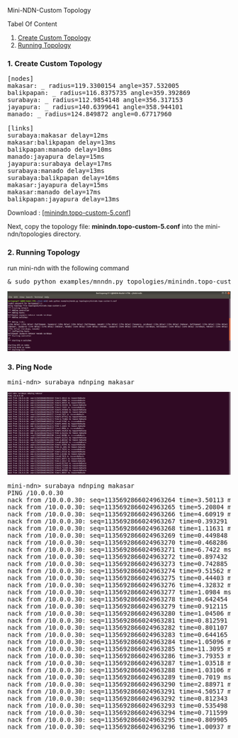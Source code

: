 
Mini-NDN-Custom Topology

Tabel Of Content

1. [Create Custom Topology](https://github.com/syaifulahdan/Mini-NDN-Work/blob/main/Assignment%203:NDN-CustomTopology/ndn-custom-topo-5.md#1-create-custom-topology) 
2. [Running Topology](https://github.com/syaifulahdan/Mini-NDN-Work/blob/main/Assignment%203:NDN-CustomTopology/ndn-custom-topo-5.md#2-running-topology)
 
### <b>1. Create Custom Topology</b>   

<pre>
[nodes]
makasar: _ radius=119.3300154 angle=357.532005
balikpapan: _ radius=116.8375735 angle=359.392869
surabaya: _ radius=112.9854148 angle=356.317153
jayapura: _ radius=140.6399641 angle=358.944101
manado: _ radius=124.849872 angle=0.67717960

[links]
surabaya:makasar delay=12ms
makasar:balikpapan delay=13ms
balikpapan:manado delay=10ms
manado:jayapura delay=15ms
jayapura:surabaya delay=17ms
surabaya:manado delay=13ms
surabaya:balikpapan delay=16ms
makasar:jayapura delay=15ms
makasar:manado delay=17ms
balikpapan:jayapura delay=13ms
</pre>

Download : [[minindn.topo-custom-5.conf]](https://github.com/syaifulahdan/Mini-NDN-Work/blob/main/Assignment%203:NDN-CustomTopology/minindn.topo-custom-5.conf)

Next, copy the topology file: **minindn.topo-custom-5.conf** into the mini-ndn/topologies directory.

### <b>2. Running Topology</b>   

run mini-ndn with the following command

<pre>
& sudo python examples/mnndn.py topologies/minindn.topo-custom-5.conf
</pre>
![[alt image]](https://github.com/syaifulahdan/Mini-NDN-Work/blob/main/Assignment%203:NDN-CustomTopology/CustomTopology-Image-5-Nodes/running-ct5nodes.png)

### <b>3. Ping Node</b>   
<pre>
mini-ndn> surabaya ndnping makasar
</pre>
![[alt image]](https://github.com/syaifulahdan/Mini-NDN-Work/blob/main/Assignment%203:NDN-CustomTopology/CustomTopology-Image-5-Nodes/ct5nodes-ping-surabaya-makasar.png)
<pre>
mini-ndn> surabaya ndnping makasar
PING /10.0.0.30
nack from /10.0.0.30: seq=1135692866024963264 time=3.50113 ms reason=NoRoute
nack from /10.0.0.30: seq=1135692866024963265 time=5.20804 ms reason=NoRoute
nack from /10.0.0.30: seq=1135692866024963266 time=4.60919 ms reason=NoRoute
nack from /10.0.0.30: seq=1135692866024963267 time=0.393291 ms reason=NoRoute
nack from /10.0.0.30: seq=1135692866024963268 time=1.11631 ms reason=NoRoute
nack from /10.0.0.30: seq=1135692866024963269 time=0.449848 ms reason=NoRoute
nack from /10.0.0.30: seq=1135692866024963270 time=0.468286 ms reason=NoRoute
nack from /10.0.0.30: seq=1135692866024963271 time=6.7422 ms reason=NoRoute
nack from /10.0.0.30: seq=1135692866024963272 time=0.897432 ms reason=NoRoute
nack from /10.0.0.30: seq=1135692866024963273 time=0.742885 ms reason=NoRoute
nack from /10.0.0.30: seq=1135692866024963274 time=9.51562 ms reason=NoRoute
nack from /10.0.0.30: seq=1135692866024963275 time=0.44403 ms reason=NoRoute
nack from /10.0.0.30: seq=1135692866024963276 time=4.32832 ms reason=NoRoute
nack from /10.0.0.30: seq=1135692866024963277 time=1.0984 ms reason=NoRoute
nack from /10.0.0.30: seq=1135692866024963278 time=0.642454 ms reason=NoRoute
nack from /10.0.0.30: seq=1135692866024963279 time=0.912115 ms reason=NoRoute
nack from /10.0.0.30: seq=1135692866024963280 time=1.04506 ms reason=NoRoute
nack from /10.0.0.30: seq=1135692866024963281 time=0.812591 ms reason=NoRoute
nack from /10.0.0.30: seq=1135692866024963282 time=0.801107 ms reason=NoRoute
nack from /10.0.0.30: seq=1135692866024963283 time=0.644165 ms reason=NoRoute
nack from /10.0.0.30: seq=1135692866024963284 time=1.05096 ms reason=NoRoute
nack from /10.0.0.30: seq=1135692866024963285 time=11.3095 ms reason=NoRoute
nack from /10.0.0.30: seq=1135692866024963286 time=3.79353 ms reason=NoRoute
nack from /10.0.0.30: seq=1135692866024963287 time=1.03518 ms reason=NoRoute
nack from /10.0.0.30: seq=1135692866024963288 time=1.03106 ms reason=NoRoute
nack from /10.0.0.30: seq=1135692866024963289 time=0.7019 ms reason=NoRoute
nack from /10.0.0.30: seq=1135692866024963290 time=2.88971 ms reason=NoRoute
nack from /10.0.0.30: seq=1135692866024963291 time=4.50517 ms reason=NoRoute
nack from /10.0.0.30: seq=1135692866024963292 time=0.812343 ms reason=NoRoute
nack from /10.0.0.30: seq=1135692866024963293 time=0.535498 ms reason=NoRoute
nack from /10.0.0.30: seq=1135692866024963294 time=0.711599 ms reason=NoRoute
nack from /10.0.0.30: seq=1135692866024963295 time=0.809905 ms reason=NoRoute
nack from /10.0.0.30: seq=1135692866024963296 time=1.00937 ms reason=NoRoute
</pre>
